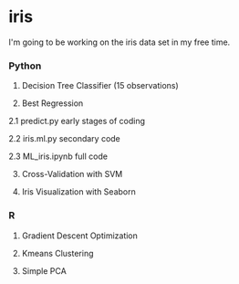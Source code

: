 # iris

I'm going to be working on the iris data set in my free time. 

### Python 
1. Decision Tree Classifier (15 observations)

2. Best Regression 

2.1 predict.py early stages of coding
  
2.2 iris.ml.py secondary code
  
2.3 ML_iris.ipynb full code
  
3. Cross-Validation with SVM

4. Iris Visualization with Seaborn

### R
1. Gradient Descent Optimization

2. Kmeans Clustering

3. Simple PCA 

